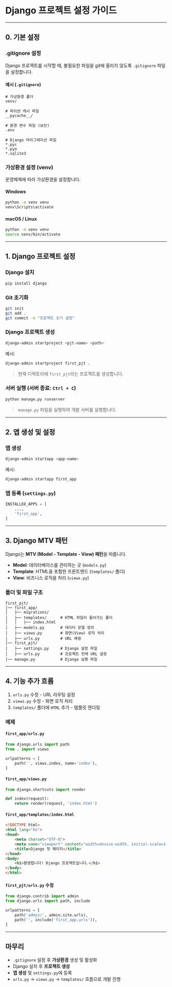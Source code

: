 # Django 프로젝트 설정 가이드

---

## 0. 기본 설정

### .gitignore 설정
Django 프로젝트를 시작할 때, 불필요한 파일을 git에 올리지 않도록 `.gitignore` 파일을 설정합니다.

#### 예시 (`.gitignore`)
```
# 가상환경 폴더
venv/

# 파이썬 캐시 파일
__pycache__/

# 환경 변수 파일 (보안)
.env

# Django 마이그레이션 파일
*.pyc
*.pyo
*.sqlite3
```

### 가상환경 설정 (venv)
운영체제에 따라 가상환경을 설정합니다.

#### Windows
```sh
python -m venv venv
venv\Scripts\activate
```
#### macOS / Linux
```sh
python -m venv venv
source venv/bin/activate
```

---

## 1. Django 프로젝트 설정

### Django 설치
```sh
pip install django
```

### Git 초기화
```sh
git init
git add .
git commit -m "프로젝트 초기 설정"
```

### Django 프로젝트 생성
```sh
django-admin startproject <pjt-name> <path>
```
예시:
```sh
django-admin startproject first_pjt .
```
> 현재 디렉토리에 `first_pjt`라는 프로젝트를 생성합니다.

### 서버 실행 (서버 종료: `Ctrl + C`)
```sh
python manage.py runserver
```
> `manage.py` 파일을 실행하여 개발 서버를 실행합니다.

---

## 2. 앱 생성 및 설정

### 앱 생성
```sh
django-admin startapp <app-name>
```
예시:
```sh
django-admin startapp first_app
```

### 앱 등록 (`settings.py`)
```python
INSTALLED_APPS = [
    ...,
    'first_app',
]
```

---

## 3. Django MTV 패턴

Django는 **MTV (Model - Template - View) 패턴**을 따릅니다.

- **Model**: 데이터베이스를 관리하는 곳 (`models.py`)
- **Template**: HTML을 포함한 프론트엔드 (`templates/` 폴더)
- **View**: 비즈니스 로직을 처리 (`views.py`)

### 폴더 및 파일 구조
```
first_pjt/
│── first_app/
│   ├── migrations/
│   ├── templates/      # HTML 파일이 들어가는 폴더
│   │   ├── index.html
│   ├── models.py       # 데이터 모델 정의
│   ├── views.py        # 화면(View) 로직 처리
│   ├── urls.py         # URL 매핑
│── first_pjt/
│   ├── settings.py     # Django 설정 파일
│   ├── urls.py         # 프로젝트 전체 URL 설정
│── manage.py           # Django 실행 파일
```

---

## 4. 기능 추가 흐름

1. `urls.py` 수정 - URL 라우팅 설정
2. `views.py` 수정 - 화면 로직 처리
3. `templates/` 폴더에 `HTML` 추가 - 템플릿 렌더링

### 예제

#### `first_app/urls.py`
```python
from django.urls import path
from . import views

urlpatterns = [
    path('', views.index, name='index'),
]
```

#### `first_app/views.py`
```python
from django.shortcuts import render

def index(request):
    return render(request, 'index.html')
```

#### `first_app/templates/index.html`
```html
<!DOCTYPE html>
<html lang="ko">
<head>
    <meta charset="UTF-8">
    <meta name="viewport" content="width=device-width, initial-scale=1.0">
    <title>Django 첫 페이지</title>
</head>
<body>
    <h1>환영합니다! Django 프로젝트입니다.</h1>
</body>
</html>
```

#### `first_pjt/urls.py` 수정
```python
from django.contrib import admin
from django.urls import path, include

urlpatterns = [
    path('admin/', admin.site.urls),
    path('', include('first_app.urls')),
]
```

---

##  마무리
- `.gitignore` 설정 후 **가상환경** 생성 및 활성화
- Django 설치 후 **프로젝트 생성**
- **앱 생성** 및 `settings.py`에 등록
- `urls.py` → `views.py` → `templates/` 흐름으로 개발 진행

